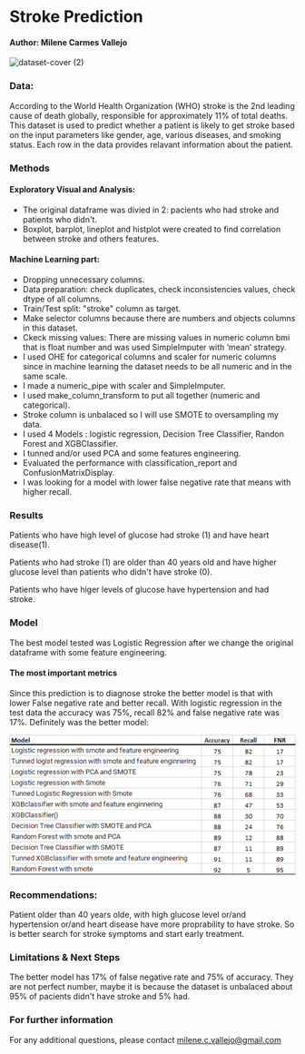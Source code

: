 # Stroke Prediction 
#### Author: Milene Carmes Vallejo


![dataset-cover (2)](https://user-images.githubusercontent.com/112773242/203482910-40b46c69-0c62-4bee-802e-4a0d89acdca2.jpg)




### Data:

According to the World Health Organization (WHO) stroke is the 2nd leading cause of death globally, responsible for approximately 11% of total deaths. This dataset is used to predict whether a patient is likely to get stroke based on the input parameters like gender, age, various diseases, and smoking status. Each row in the data provides relavant information about the patient.

### Methods

#### Exploratory Visual and Analysis: 

- The original dataframe was divied in 2: pacients who had stroke and patients who didn't. 
- Boxplot, barplot, lineplot and histplot were created to find correlation between stroke and others features. 

#### Machine Learning part: 
- Dropping unnecessary columns.
- Data preparation: check duplicates, check inconsistencies values, check dtype of all columns. 
- Train/Test split: "stroke" column as target.
- Make selector columns because there are numbers and objects columns in this dataset.
- Ckeck missing values: There are missing values in numeric column bmi that is float number and was used SimpleImputer with ‘mean’ strategy.
- I used OHE for categorical columns and scaler for numeric columns since in machine learning the dataset needs to be all numeric and in the same scale. 
- I made a numeric_pipe with scaler and SimpleImputer. 
- I used make_column_transform to put all together (numeric and categorical). 
- Stroke column is unbalaced so I will use SMOTE to oversampling my data.
- I used 4 Models :  logistic regression, Decision Tree Classifier, Randon Forest and XGBClassifier. 
- I tunned and/or used PCA and some features engineering. 
- Evaluated the performance with classification_report and ConfusionMatrixDisplay.
- I was looking for a model with lower false negative rate that means with higher recall. 
 

### Results



Patients who have high level of glucose had stroke (1) and have heart disease(1).


Patients who had stroke (1) are older than 40 years old and have higher glucose level than patients who didn't have stroke (0). 



Patients who have higer levels of glucose have hypertension and had stroke.



### Model
The best model tested was Logistic Regression after we change the original dataframe with some feature engineering. 

#### The most important metrics

Since this prediction is to diagnose stroke the better model is that with lower False negative rate and better recall. With logistic regression in the test data the accuracy was 75%, recall 82% and false negative rate was 17%.  Definitely was the better model: 

![Stroke_Prediction_project_2](stroke4.png)


### Recommendations:
Patient older than 40 years olde, with high glucose level or/and hypertension or/and heart disease have more proprability to have stroke. So is better search for stroke symptoms and start early treatment.  

### Limitations & Next Steps
The better model has 17% of false negative rate and 75% of accuracy. They are not perfect number, maybe it is because the dataset is unbalaced  about 95% of pacients didn't have stroke and 5% had.

### For further information
For any additional questions, please contact milene.c.vallejo@gmail.com
